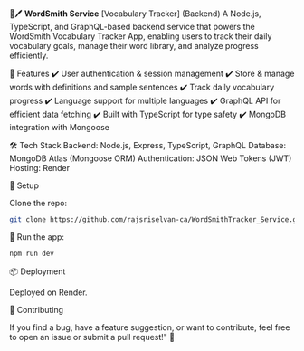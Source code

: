 📖🖊️ __WordSmith Service__ [Vocabulary Tracker] (Backend)
A Node.js, TypeScript, and GraphQL-based backend service that powers the WordSmith Vocabulary Tracker App, enabling users to track their daily vocabulary goals, manage their word library, and analyze progress efficiently.

🚀 Features
✔️ User authentication & session management
✔️ Store & manage words with definitions and sample sentences
✔️ Track daily vocabulary progress
✔️ Language support for multiple languages
✔️ GraphQL API for efficient data fetching
✔️ Built with TypeScript for type safety
✔️ MongoDB integration with Mongoose

🛠️ Tech Stack
Backend: Node.js, Express, TypeScript, GraphQL
Database: MongoDB Atlas (Mongoose ORM)
Authentication: JSON Web Tokens (JWT)
Hosting: Render

🔧 Setup

Clone the repo:
```bash
git clone https://github.com/rajsriselvan-ca/WordSmithTracker_Service.git
```

🚀 Run the app:
```bash
npm run dev
```

📦 Deployment

Deployed on Render.

🤝 Contributing

If you find a bug, have a feature suggestion, or want to contribute, feel free to open an issue or submit a pull request!" 🚀
